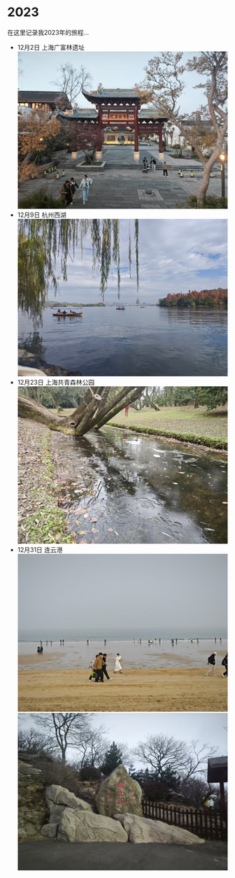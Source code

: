 # 2023

在这里记录我2023年的旅程...


- 12月2日
上海广富林遗址
![广富林遗址](./images/72d50702160943a181220ea5fd0898d.jpg)
- 12月9日
杭州西湖
![西湖风景](./images/c414184717b8c9ce0a34a183d0a0176.jpg)
- 12月23日
上海共青森林公园
![共青森林公园](./images/975e5696455172f3d06535a5e912dd4.jpg)
- 12月31日
连云港
![连云港风光1](./images/88d19406644b81234e49251a73ae35f.jpg)
![连云港风光2](./images/9833b7636a9784b52933220743d45f4.jpg)